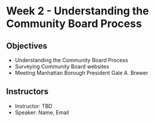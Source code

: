 # Week 2 - Understanding the Community Board Process

## Objectives 

- Understanding the Community Board Process
- Surveying Community Board websites
- Meeting Manhattan Borough President Gale A. Brewer

## Instructors 

* Instructor: TBD
* Speaker: Name, Email
